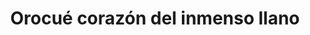 ---
title: "Orocué corazón del inmenso llano"
url: /orocue/orocue-corazon-del-inmenso-llano/
shop: Einkaufszentrum
---